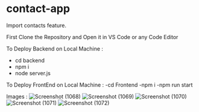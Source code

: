 # contact-app
 Import contacts feature.

 First Clone the Repository and Open it in VS Code or any Code Editor

 To Deploy Backend on Local Machine :
- cd backend
- npm i
- node server.js

To Deploy FrontEnd on Local Machine :
-cd Frontend
-npm i
-npm run start

Images :
![Screenshot (1068)](https://github.com/Soumikroy08/contact-app-main/assets/82971870/07273e43-a1b5-479d-8234-bb0cfc5a17e1)
![Screenshot (1069)](https://github.com/Soumikroy08/contact-app-main/assets/82971870/7b0899d0-de5a-4a5e-bea6-c74d2ca60796)
![Screenshot (1070)](https://github.com/Soumikroy08/contact-app-main/assets/82971870/c6acd8e1-4c31-4241-a18f-40f6039a5920)
![Screenshot (1071)](https://github.com/Soumikroy08/contact-app-main/assets/82971870/d79617f0-e002-4556-ba19-73d24cc27f4c)
![Screenshot (1072)](https://github.com/Soumikroy08/contact-app-main/assets/82971870/8720d728-fc18-4c95-86a1-6aab69d1bb81)




